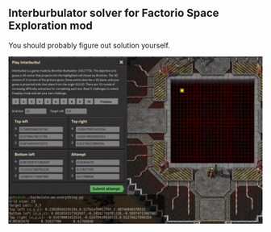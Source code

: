 ## Interburbulator solver for Factorio Space Exploration mod

You should probably figure out solution yourself.

![Example](/example.png)
